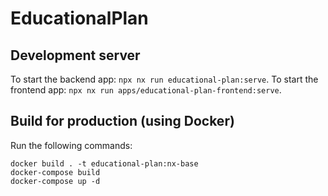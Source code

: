 # EducationalPlan

## Development server
To start the backend app: `npx nx run educational-plan:serve`.
To start the frontend app: `npx nx run apps/educational-plan-frontend:serve`.


## Build for production (using Docker)
Run the following commands: 
```
docker build . -t educational-plan:nx-base
docker-compose build
docker-compose up -d
```
